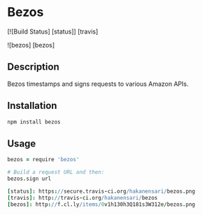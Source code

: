 # Bezos

[![Build Status] [status]] [travis]

![bezos] [bezos]

## Description

Bezos timestamps and signs requests to various Amazon APIs.

## Installation

```bash
npm install bezos
```

## Usage

```coffee
bezos = require 'bezos'

# Build a request URL and then:
bezos.sign url

[status]: https://secure.travis-ci.org/hakanensari/bezos.png
[travis]: http://travis-ci.org/hakanensari/bezos
[bezos]: http://f.cl.ly/items/0v1h130h3Q181s3W312e/bezos.png
